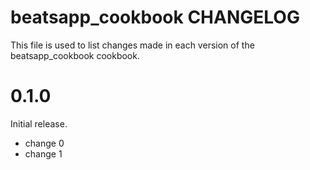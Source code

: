 # beatsapp_cookbook CHANGELOG

This file is used to list changes made in each version of the beatsapp_cookbook cookbook.

# 0.1.0

Initial release.

- change 0
- change 1

